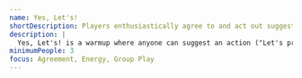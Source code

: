 ```yaml
---
name: Yes, Let's!
shortDescription: Players enthusiastically agree to and act out suggestions.
description: |
  Yes, Let's! is a warmup where anyone can suggest an action ("Let's pretend we're monkeys!") and everyone responds "Yes, let's!" and does it. The exercise encourages agreement, energy, and group play.
minimumPeople: 3
focus: Agreement, Energy, Group Play
---
```


